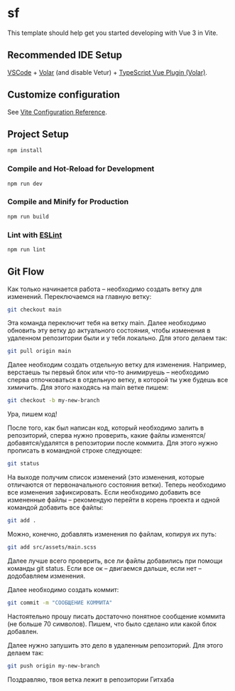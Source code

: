 # sf

This template should help get you started developing with Vue 3 in Vite.

## Recommended IDE Setup

[VSCode](https://code.visualstudio.com/) + [Volar](https://marketplace.visualstudio.com/items?itemName=Vue.volar) (and disable Vetur) + [TypeScript Vue Plugin (Volar)](https://marketplace.visualstudio.com/items?itemName=Vue.vscode-typescript-vue-plugin).

## Customize configuration

See [Vite Configuration Reference](https://vitejs.dev/config/).

## Project Setup

```sh
npm install
```

### Compile and Hot-Reload for Development

```sh
npm run dev
```

### Compile and Minify for Production

```sh
npm run build
```

### Lint with [ESLint](https://eslint.org/)

```sh
npm run lint
```

## Git Flow

Как только начинается работа – необходимо создать ветку для изменений. Переключаемся на главную ветку:

```sh
git checkout main
```

Эта команда переключит тебя на ветку main. Далее необходимо обновить эту ветку до актуального состояния, чтобы изменения в удаленном репозитории были и у тебя локально. Для этого делаем так:

```sh
git pull origin main
```

Далее необходим создать отдельную ветку для изменения. Например, верстаешь ты первый блок или что-то анимируешь – необходимо сперва отпочковаться в отдельную ветку, в которой ты уже будешь все химичить. Для этого находясь на main ветке пишем:

```sh
git checkout -b my-new-branch
```

Ура, пишем код!

После того, как был написан код, который необходимо залить в репозиторий, сперва нужно проверить, какие файлы изменятся/добавятся/удалятся в репозитории после коммита. Для этого нужно прописать в командной строке следующее:

```sh
git status
```

На выходе получим список изменений (это изменения, которые отличаются от первоначального состояния ветки). Теперь необходимо все изменения зафиксировать. Если необходимо добавить все измененные файлы – рекомендую перейти в корень проекта и одной командой добавить все файлы:

```sh
git add .
```

Можно, конечно, добавлять изменения по файлам, копируя их путь:

```sh
git add src/assets/main.scss
```

Далее лучше всего проверить, все ли файлы добавились при помощи команды git status. Если все ок – двигаемся дальше, если нет – додобавляем изменения.

Далее необходимо создать коммит:

```sh
git commit -m "СООБЩЕНИЕ КОММИТА"
```

Настоятельно прошу писать достаточно понятное сообщение коммита (не больше 70 символов). Пишем, что было сделано или какой блок добавлен.

Далее нужно запушить это дело в удаленным репозиторий. Для этого делаем так:

```sh
git push origin my-new-branch
```

Поздравляю, твоя ветка лежит в репозитории Гитхаба


